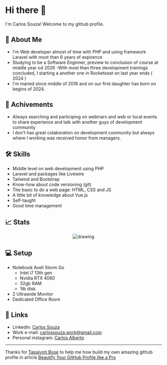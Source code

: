 # Hi there 👋 
I'm Carlos Souza! Welcome to my github profile.

## 🚀 About Me
- I'm Web developer almost of time with PHP and using framework Laravel with most than 6 years of expirence
- Studying to be a Software Enginner, preview to conclusion of course at middle year od 2026
-With most than three development trainings concluded, I starting a another one in Rocketseat on last year ends ( 2024 )
- I'm maried since middle of 2018 and on our first daughter has born on begins of 2024.

## 🏅 Achivements
- Always searching and participing on webinars and web or local events to share experience and talk with another guys of development community
- I don't has great colaboration on development community but always where I working was received honor from managers.

## 🛠️ Skills
- Middle level on web development using PHP
- Laravel and packages like Livewire
- Tailwind and Bootstrap
- Know-how about code versioning (git)
- The basic to do a web page: HTML, CSS and JS
- A little bit of knowledge about Vue.js
- Self-taught
- Good time management

## 📈 Stats
<p align="center">
  <img src="https://wakatime.com/share/@csouza1995/0bde3e92-2b37-4cc1-a968-7c54ac75790d.svg" alt="drawing"/>
</p>

## 💻 Setup
- Notebook Avell Storm Go
  - Intel i7 13th gen
  - Nvidia RTX 4060
  - 32gb RAM
  - 1tb disk
- 2 Ultrawide Monitor
- Dedicated Office Room

## 🔗 Links
- Linkedin: [Carlos Souza](https://www.linkedin.com/in/mr-carlos-souza/)
- Work e-mail: carlossouza.work@gmail.com
- Personal instagram: [Carlos Alberto](https://www.instagram.com/carlonzon/)

---
Thanks for [Tapajyoti Bose](https://github.com/ruppysuppy) to help me how build my own amazing github profile in article [Beautify Your GitHub Profile like a Pro](https://dev.to/ruppysuppy/beautify-your-github-profile-like-a-pro-5093)
